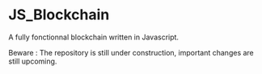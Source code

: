 # JS_Blockchain

A fully fonctionnal blockchain written in Javascript.

Beware : The repository is still under construction, important changes are still upcoming. 
